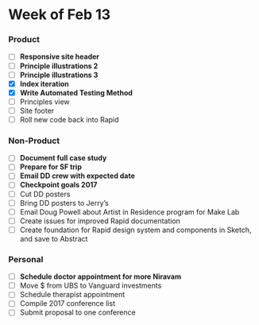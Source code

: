 # Week of Feb 13

### Product
- [ ] **Responsive site header**
- [ ] **Principle illustrations 2**
- [ ] **Principle illustrations 3**
- [x] **Index iteration**
- [x] **Write Automated Testing Method**
- [ ] Principles view
- [ ] Site footer
- [ ] Roll new code back into Rapid

### Non-Product
- [ ] **Document full case study**
- [ ] **Prepare for SF trip**
- [ ] **Email DD crew with expected date**
- [ ] **Checkpoint goals 2017**
- [ ] Cut DD posters
- [ ] Bring DD posters to Jerry’s
- [ ] Email Doug Powell about Artist in Residence program for Make Lab
- [ ] Create issues for improved Rapid documentation
- [ ] Create foundation for Rapid design system and components in Sketch, and save to Abstract

### Personal
- [ ] **Schedule doctor appointment for more Niravam**
- [ ] Move $ from UBS to Vanguard investments
- [ ] Schedule therapist appointment
- [ ] Compile 2017 conference list
- [ ] Submit proposal to one conference
